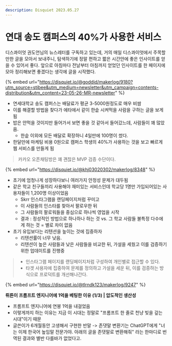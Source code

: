 ```yaml
---
description: Disquiet 2023.05.27
---
```


# 연대 송도 캠퍼스의 40%가 사용한 서비스

디스콰이엇 권도언님의 뉴스레터를 구독하고 있는데, 거의 매일 디스콰이엇에서 주목할만한 글을 모아서 보내주니, 탐색하기에 정말 편하고 짧은 시간안에 좋은 인사이트를 얻을 수 있어서 좋다. 앞으로 아침마다 전날부터 아침까지 얻었던 인사이트를 한 페이지에 모아 정리해보면 좋겠다는 생각에 글을 시작했다.&#x20;



{% embed url="https://disquiet.io/@goddid/makerlog/9180?utm_source=stibee&utm_medium=newsletter&utm_campaign=contents-distribution&utm_content=23-05-26-MR-newsletter" %}

* 연세대학교 송도 캠퍼스는 배달료가 평균 3-5000원정도로 매우 비쌈&#x20;
* 이를 해결할 방법을 찾다가 에타에서 같이 한솥 시켜먹을 사람을 구하는 글을 보게됨&#x20;
* 밥은 안먹을 것이지만 들어가서 보면 좋을 것 같아서 들어갔느데, 사람들이 꽤 많았음.&#x20;
  * 한솥 이외에 모든 배달로 확장하니 4일만에 100명이 썼다.&#x20;
* 한달만에 마케팅 비용 0원으로 캠퍼스 학생의 40%가 사용하는 것을 보고 빠르게 웹 서비스를 만들게 됨&#x20;

> 카카오 오픈채팅방은 꽤 괜찮은 MVP 검증 수단이다.&#x20;



{% embed url="https://disquiet.io/@khj03020302/makerlog/8348" %}

* 초기에 엄청나게 성장하다보니 여러가지 안정성 문제가 대두됨
* 같은 학교 친구들끼리 사용해야 재미있는 서비스인데 학교당 1명만 가입되어있는 사용자들이 1,200명 이상이었음&#x20;
  * Skrr 인스타그램을 랜딩페이지처럼 꾸미고&#x20;
  * 이 사람들의 인스타를 찾아서 팔로우한 뒤&#x20;
  * 그 사람들의 팔로워들을 중심으로 하나씩 영업을 시작
  * 결과 : 정성적인 방법으로 하나하나 하는 것 vs. 그 학교 사람들 불특정 다수에게 하는 것 = 별로 차이 없음&#x20;
* 초기 유입보다는 리텐션을 높이는 것에 집중하자
  * 리텐션률이 너무 낮음.&#x20;
  * 리텐션이 높은 사람들과 낮은 사람들을 비교한 뒤, 가설을 세웠고 이를 검증하기 위한 업데이트를 진행중&#x20;

> * 인스타그램 페이지를 랜딩페이지처럼 구성하여 개인별로 접근할 수 있다.&#x20;
> * 타겟 사용자에 집중하여 문제를 정의하고 가설을 세운 뒤, 이를 검증하는 방식으로 프로덕트를 개선해나간다. &#x20;



{% embed url="https://disquiet.io/@tlrndk123/makerlog/9247" %}

**뤼튼이 프롬프트 엔지니어에 1억을 베팅한 이유 (1/3) | 압도적인 생산성**

* 프롬프트 엔지니어에 연봉 1억을 내걸었음&#x20;
* 이렇게까지 하는 이유는 지금 이 시대는 정말로 "프롬프트 한 줄로 천냥 빚을 갚는 시대"이기 때문
* 글쓴이가 6개월동안 고생해서 구현한 반말 -> 존댓말 변환기는 ChatGPT에게 "너는 이제 한국어 높임말 전문가야. 아래의 글을 존댓말로 변환해줘" 라는 한마디로 번역된 결과와 별반 다를바가 없었다고.&#x20;
